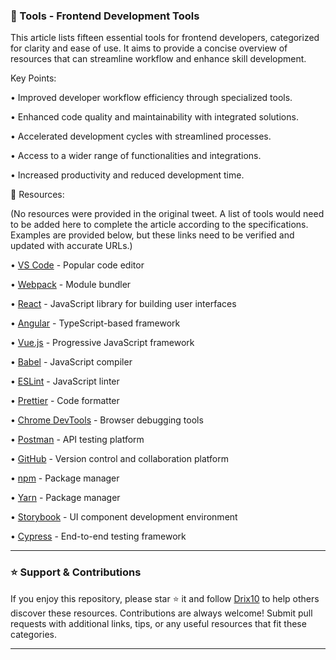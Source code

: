 ### 🚀 Tools - Frontend Development Tools

This article lists fifteen essential tools for frontend developers, categorized for clarity and ease of use.  It aims to provide a concise overview of resources that can streamline workflow and enhance skill development.


Key Points:

• Improved developer workflow efficiency through specialized tools.


• Enhanced code quality and maintainability with integrated solutions.


• Accelerated development cycles with streamlined processes.


• Access to a wider range of functionalities and integrations.


• Increased productivity and reduced development time.



🔗 Resources:

(No resources were provided in the original tweet.  A list of tools would need to be added here to complete the article according to the specifications.  Examples are provided below, but these links need to be verified and updated with accurate URLs.)

• [VS Code](https://code.visualstudio.com/) - Popular code editor


• [Webpack](https://webpack.js.org/) - Module bundler


• [React](https://reactjs.org/) - JavaScript library for building user interfaces


• [Angular](https://angular.io/) - TypeScript-based framework


• [Vue.js](https://vuejs.org/) - Progressive JavaScript framework


• [Babel](https://babeljs.io/) - JavaScript compiler


• [ESLint](https://eslint.org/) - JavaScript linter


• [Prettier](https://prettier.io/) - Code formatter


• [Chrome DevTools](https://developers.google.com/web/tools/chrome-devtools) - Browser debugging tools


• [Postman](https://www.postman.com/) - API testing platform


• [GitHub](https://github.com/) - Version control and collaboration platform


• [npm](https://www.npmjs.com/) - Package manager


• [Yarn](https://yarnpkg.com/) - Package manager


• [Storybook](https://storybook.js.org/) - UI component development environment


• [Cypress](https://www.cypress.io/) - End-to-end testing framework


---

### ⭐️ Support & Contributions

If you enjoy this repository, please star ⭐️ it and follow [Drix10](https://github.com/Drix10) to help others discover these resources. Contributions are always welcome! Submit pull requests with additional links, tips, or any useful resources that fit these categories.

---